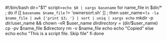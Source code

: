 #!/bin/bash
dir="$1"
script=`echo $0 | xargs basename`
for name_file in $dir/* ;
do
if [[ `basename $name_file` != 'ownersort.sh' ]] ; then
user_name=`ls -la $name_file | awk {'print $3; '} | sort | uniq | xargs echo`
mkdir -p $dir/$user_name && chown -vR $user_name $dir
directory=($dir/$user_name)
cp -pv $name_file $directory
rm -v $name_file
echo
echo "Copied"
else
echo
echo "This is a script file. Skip file"
fi
done
